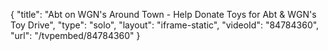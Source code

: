 {
    "title": "Abt on WGN's Around Town - Help Donate Toys for Abt & WGN's Toy Drive",
    "type": "solo",
    "layout": "iframe-static",
    "videoId": "84784360",
    "url": "\/tvpembed\/84784360"
}